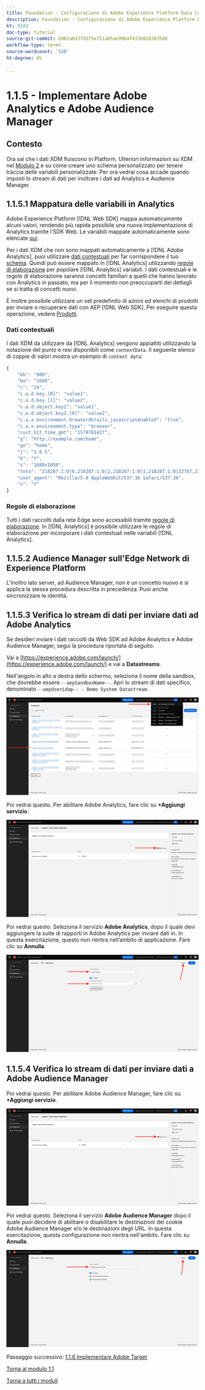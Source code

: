 ```yaml
---
title: Foundation - Configurazione di Adobe Experience Platform Data Collection e dell’estensione Web SDK - Implementazione di Adobe Analytics e Adobe Audience Manager
description: Foundation - Configurazione di Adobe Experience Platform Data Collection e dell’estensione Web SDK - Implementazione di Adobe Analytics e Adobe Audience Manager
kt: 5342
doc-type: tutorial
source-git-commit: 6962a0d37d375e751a05ae99b4f433b0283835d0
workflow-type: tm+mt
source-wordcount: '520'
ht-degree: 0%

---
```


# 1.1.5 - Implementare Adobe Analytics e Adobe Audience Manager

## Contesto

Ora sai che i dati XDM fluiscono in Platform. Ulteriori informazioni su XDM nel [Modulo 2](./../module1.2/data-ingestion.md) e su come creare uno schema personalizzato per tenere traccia delle variabili personalizzate. Per ora vedrai cosa accade quando imposti lo stream di dati per inoltrare i dati ad Analytics e Audience Manager.

## 1.1.5.1 Mappatura delle variabili in Analytics

Adobe Experience Platform [!DNL Web SDK] mappa automaticamente alcuni valori, rendendo più rapida possibile una nuova implementazione di Analytics tramite l&#39;SDK Web. Le variabili mappate automaticamente sono elencate [qui](https://experienceleague.adobe.com/docs/experience-platform/edge/data-collection/adobe-analytics/automatically-mapped-vars.html#data-collection).

Per i dati XDM che non sono mappati automaticamente a [!DNL Adobe Analytics], puoi utilizzare [dati contestuali](https://experienceleague.adobe.com/docs/analytics/implementation/vars/page-vars/contextdata.html?lang=it) per far corrispondere il tuo [schema](https://experienceleague.adobe.com/docs/experience-platform/xdm/schema/composition.html?lang=it). Quindi può essere mappato in [!DNL Analytics] utilizzando [regole di elaborazione](https://experienceleague.adobe.com/docs/analytics/admin/admin-tools/processing-rules/processing-rules-configuration/t-processing-rules.html) per popolare [!DNL Analytics] variabili. I dati contestuali e le regole di elaborazione saranno concetti familiari a quelli che hanno lavorato con Analytics in passato, ma per il momento non preoccuparti dei dettagli se si tratta di concetti nuovi.

È inoltre possibile utilizzare un set predefinito di azioni ed elenchi di prodotti per inviare o recuperare dati con AEP [!DNL Web SDK]. Per eseguire questa operazione, vedere [Prodotti](https://experienceleague.adobe.com/docs/experience-platform/edge/data-collection/collect-commerce-data.html?lang=en#data-collection).

### Dati contestuali

I dati XDM da utilizzare da [!DNL Analytics] vengono appiattiti utilizzando la notazione del punto e resi disponibili come `contextData`. Il seguente elenco di coppie di valori mostra un esempio di `context data`:

```javascript
{
    "bh": "900",
    "bw": "1680",
    "c": "24",
    "c.a.d.key.[0]": "value1",
    "c.a.d.key.[1]": "value2",
    "c.a.d.object.key1": "value1",
    "c.a.d.object.key2.[0]": "value2",
    "c.a.x.environment.browserdetails.javascriptenabled": "true",
    "c.a.x.environment.type": "browser",
    "cust_hit_time_gmt": "1579781427",
    "g": "http://example.com/home",
    "gn": "home",
    "j": "1.8.5",
    "k": "Y",
    "s": "1680x1050",
    "tnta": "218287:1:0|0,218287:1:0|2,218287:1:0|1,218287:1:0|32767,218287:1:01,218287:1:0|0,218287:1:0|1,218287:1:0|0,218287:1:0|1",
    "user_agent": "Mozilla/5.0 AppleWebKit/537.36 Safari/537.36",
    "v": "Y"
}
```

### Regole di elaborazione

Tutti i dati raccolti dalla rete Edge sono accessibili tramite [regole di elaborazione](https://experienceleague.adobe.com/docs/analytics/admin/admin-tools/processing-rules/processing-rules-configuration/t-processing-rules.html). In [!DNL Analytics] è possibile utilizzare le regole di elaborazione per incorporare i dati contestuali nelle variabili [!DNL Analytics].

## 1.1.5.2 Audience Manager sull&#39;Edge Network di Experience Platform

L’inoltro lato server, ad Audience Manager, non è un concetto nuovo e si applica la stessa procedura descritta in precedenza. Puoi anche sincronizzare le identità.

## 1.1.5.3 Verifica lo stream di dati per inviare dati ad Adobe Analytics

Se desideri inviare i dati raccolti da Web SDK ad Adobe Analytics e Adobe Audience Manager, segui la procedura riportata di seguito.

Vai a [https://experience.adobe.com/launch/](https://experience.adobe.com/launch/) e vai a **Datastreams**.

Nell&#39;angolo in alto a destra dello schermo, seleziona il nome della sandbox, che dovrebbe essere `--aepSandboxName--`. Apri lo stream di dati specifico, denominato `--aepUserLdap-- - Demo System Datastream`.

![Fai clic sull&#39;icona Configurazione di Edge nell&#39;area di navigazione a sinistra](./images/edgeconfig1b.png)

Poi vedrai questo. Per abilitare Adobe Analytics, fare clic su **+Aggiungi servizio**.

![Debugger AEP](./images/aa2.png)

Poi vedrai questo. Seleziona il servizio **Adobe Analytics**, dopo il quale devi aggiungere la suite di rapporti in Adobe Analytics per inviare dati in. In questa esercitazione, questo non rientra nell’ambito di applicazione. Fare clic su **Annulla**.

![Debugger AEP](./images/aa3.png)

## 1.1.5.4 Verifica lo stream di dati per inviare dati a Adobe Audience Manager

Poi vedrai questo. Per abilitare Adobe Audience Manager, fare clic su **+Aggiungi servizio**.

![Debugger AEP](./images/aa2.png)

Poi vedrai questo. Seleziona il servizio **Adobe Audience Manager** dopo il quale puoi decidere di abilitare o disabilitare le destinazioni dei cookie Adobe Audience Manager e/o le destinazioni degli URL. In questa esercitazione, questa configurazione non rientra nell&#39;ambito. Fare clic su **Annulla**.

![Debugger AEP](./images/aam1.png)

Passaggio successivo: [1.1.6 Implementare Adobe Target](./ex6.md)

[Torna al modulo 1.1](./data-ingestion-launch-web-sdk.md)

[Torna a tutti i moduli](./../../../overview.md)
